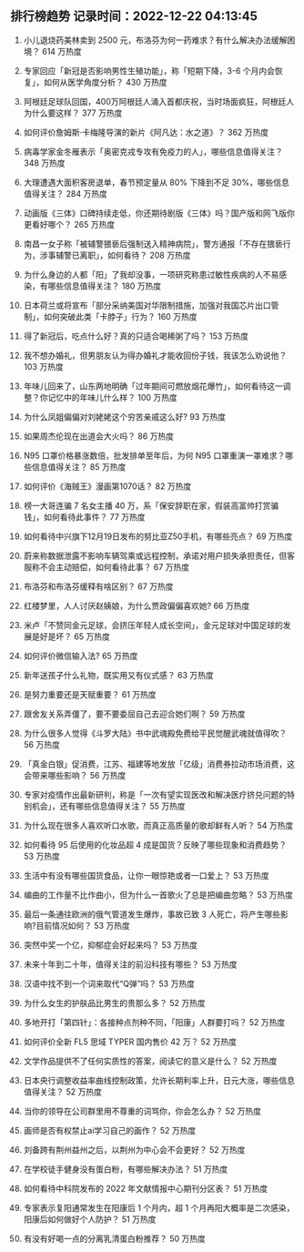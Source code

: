 
## 排行榜趋势 记录时间：2022-12-22 04:13:45
  
  1. 小儿退烧药美林卖到 2500 元，布洛芬为何一药难求？有什么解决办法缓解困境？ 614 万热度
    
  2. 专家回应「新冠是否影响男性生殖功能」，称「短期下降，3-6 个月内会恢复」，如何从医学角度分析？ 430 万热度
    
  3. 阿根廷足球队回国，400万阿根廷人涌入首都庆祝，当时场面疯狂，阿根廷人为什么要这样？ 377 万热度
    
  4. 如何评价詹姆斯·卡梅隆导演的新片《阿凡达：水之道》？ 362 万热度
    
  5. 病毒学家金冬雁表示「奥密克戎专攻有免疫力的人」，哪些信息值得关注？ 348 万热度
    
  6. 大理遭遇大面积客房退单，春节预定量从 80% 下降到不足 30%，哪些信息值得关注？ 284 万热度
    
  7. 动画版《三体》口碑持续走低，你还期待剧版《三体》吗？国产版和网飞版你更看好哪个？ 265 万热度
    
  8. 南昌一女子称「被辅警猥亵后强制送入精神病院」，警方通报「不存在猥亵行为，涉事辅警已离职」，如何看待？ 208 万热度
    
  9. 为什么身边的人都「阳」了我却没事，一项研究称患过敏性疾病的人不易感染，有哪些信息值得关注？ 180 万热度
    
  10. 日本荷兰或将宣布「部分采纳美国对华限制措施，加强对我国芯片出口管制」，如何突破此类「卡脖子」行为？ 160 万热度
    
  11. 得了新冠后，吃点什么好？真的只适合喝稀粥了吗？ 153 万热度
    
  12. 我不想办婚礼，但男朋友认为得办婚礼才能收回份子钱，我该怎么劝说他？ 103 万热度
    
  13. 年味儿回来了，山东两地明确「过年期间可燃放烟花爆竹」，如何看待这一调整？你记忆中的年味儿什么样？ 100 万热度
    
  14. 为什么凤姐偏偏对刘姥姥这个穷苦亲戚这么好? 93 万热度
    
  15. 如果周杰伦现在出道会大火吗？ 86 万热度
    
  16. N95 口罩价格暴涨数倍，批发排单至年后，为何 N95  口罩重演一罩难求？哪些信息值得关注？ 85 万热度
    
  17. 如何评价《海贼王》漫画第1070话？ 82 万热度
    
  18. 榜一大哥连骗 7 名女主播 40 万，系「保安辞职在家，假装高富帅打赏骗钱」，如何看待此事件？ 77 万热度
    
  19. 如何看待中兴旗下12月19日发布的努比亚Z50手机，有哪些亮点？ 69 万热度
    
  20. 蔚来称数据泄露不影响车辆驾乘或远程控制，承诺对用户损失承担责任，但客服称不会主动赔偿，如何看待此事？ 67 万热度
    
  21. 布洛芬和布洛芬缓释有啥区别？ 67 万热度
    
  22. 红楼梦里，人人讨厌赵姨娘，为什么贾政偏偏喜欢她? 66 万热度
    
  23. 米卢「不赞同金元足球，会挤压年轻人成长空间」，金元足球对中国足球的发展是好是坏？ 65 万热度
    
  24. 如何评价微信输入法? 65 万热度
    
  25. 新年送孩子什么礼物，既实用又有仪式感？ 63 万热度
    
  26. 是努力重要还是天赋重要？ 61 万热度
    
  27. 跟舍友关系弄僵了，要不要委屈自己去迎合她们啊？ 59 万热度
    
  28. 为什么很多人觉得《斗罗大陆》书中武魂殿免费给平民觉醒武魂就值得吹？ 56 万热度
    
  29. 「真金白银」促消费，江苏、福建等地发放「亿级」消费券拉动市场消费，这会带来哪些影响？ 56 万热度
    
  30. 专家对疫情作出最新研判，称是「一次有望实现医改和解决医疗挤兑问题的特别机会」，还有哪些信息值得关注？ 55 万热度
    
  31. 为什么现在很多人喜欢听口水歌，而真正高质量的歌却鲜有人听？ 54 万热度
    
  32. 如何看待 95 后使用的化妆品超 4 成是国货？反映了哪些现象和消费趋势？ 53 万热度
    
  33. 生活中有没有哪些国货食品，让你一眼惊艳或者一口爱上？ 53 万热度
    
  34. 编曲的工作量不比作曲小，但为什么一首歌火了总是把编曲忽略？ 53 万热度
    
  35. 最后一条通往欧洲的俄气管道发生爆炸，事故已致 3 人死亡，将产生哪些影响?目前情况如何？ 53 万热度
    
  36. 突然中奖一个亿，抑郁症会好起来吗？ 53 万热度
    
  37. 未来十年到二十年，值得关注的前沿科技有哪些？ 53 万热度
    
  38. 汉语中找不到一个词来取代“Q弹”吗？ 53 万热度
    
  39. 为什么女生的护肤品比男生的贵那么多？ 52 万热度
    
  40. 多地开打「第四针」：各接种点剂种不同，「阳康」人群要打吗？ 52 万热度
    
  41. 如何评价全新 FL5 思域 TYPER 国内售价 42 万？ 52 万热度
    
  42. 文学作品提供不了任何实质性的答案，阅读它的意义是什么？ 52 万热度
    
  43. 日本央行调整收益率曲线控制政策，允许长期利率上升，日元大涨，哪些信息值得关注？ 52 万热度
    
  44. 当你的领导在公司群里用不尊重的词骂你，你会怎么办？ 52 万热度
    
  45. 画师是否有权禁止ai学习自己的画作？ 52 万热度
    
  46. 刘备跨有荆州益州之后，以荆州为中心会不会更好？ 52 万热度
    
  47. 在学校徒手健身没有蛋白粉，有哪些解决办法？ 51 万热度
    
  48. 如何看待中科院发布的 2022 年文献情报中心期刊分区表？ 51 万热度
    
  49. 专家表示复阳通常发生在阳康后 1 个月内，超 1 个月再阳大概率是二次感染，阳康后如何做好个人防护？ 51 万热度
    
  50. 有没有好喝一点的分离乳清蛋白粉推荐？ 50 万热度
    